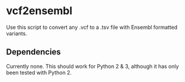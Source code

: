 # vcf2ensembl
Use this script to convert any .vcf to a .tsv file with Ensembl formatted variants.
## Dependencies
Currently none. This should work for Python 2 & 3, although it has only been tested with Python 2.
